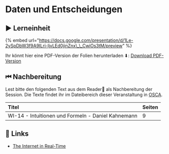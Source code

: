 # Daten und Entscheidungen

## ▶ Lerneinheit

{% embed url="https://docs.google.com/presentation/d/1Le-2ySpDbW3f9A9ILri-ljvLEd0jinZnx\_\_CwiOs3tM/preview" %}

Ihr könnt hier eine PDF-Version der Folien herunterladen ⬇: [Download PDF-Version](https://docs.google.com/presentation/d/1Le-2ySpDbW3f9A9ILri-ljvLEd0jinZnx__CwiOs3tM/export/pdf)

## ⏮ Nachbereitung

Lest bitte den folgenden Text aus dem Reader📑 als Nachbereitung der Session. Die Texte findet ihr im Dateibereich dieser Veranstaltung in [OSCA](http://osca.hs-osnabrueck.de/). 

| Titel | Seiten |
| :--- | :--- |
| WI-14 - Intuitionen und Formeln - Daniel Kahnemann | 9 |

## 🔗 Links

* [The Internet in Real-Time](https://www.betfy.co.uk/internet-realtime/)



